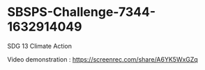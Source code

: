 # SBSPS-Challenge-7344-1632914049
SDG 13 Climate Action

Video demonstration : https://screenrec.com/share/A6YK5WxGZq
